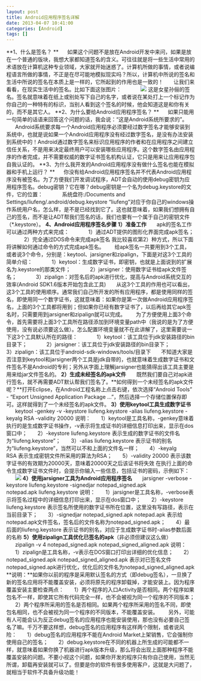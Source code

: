 ```yaml
---
layout: post
title: Android应用程序签名详解
date: 2013-04-07 10:41:00
categories: [Android]
tags: []
---
```

**1、什么是签名？
**      如果这个问题不是放在Android开发中来问，如果是放在一个普通的版块，我想大家都知道签名的含义。可往往就是将一些生活中常用的术语放在计算机这种专业领域，大家就开始迷惑了。计算机所做的事情，或者说编程语言所做的事情，不正是在尽可能地模拟现实吗？所以，计算机中所说的签名和生活中所说的签名在本质上是一样的，它所起到的作用也是一致的！
      让我们来看看，在现实生活中的签名。比如下面这张图片：
            ![](http://hi.csdn.net/attachment/201105/6/0_1304694226vQm1.gif)
这是女星孙俪的签名。签名就意味着在纸上或别处写下自己的名字，或者说在某处打上一个标记作为你自己的一种特有的标识，当别人看到这个签名的时候，他会知道这是和你有关的，而不是其它人。
**2、为什么要给Android应用程序签名？
**      如果只能用一句简单的话语来回答这个问题的话，我会说：“这是Android系统所要求的”。
      Android系统要求每一个Android应用程序必须要经过数字签名才能够安装到系统中，也就是说如果一个Android应用程序没有经过数字签名，是没有办法安装到系统中的！Android通过数字签名来标识应用程序的作者和在应用程序之间建立信任关系，不是用来决定最终用户可以安装哪些应用程序。这个数字签名由应用程序的作者完成，并不需要权威的数字证书签名机构认证，它只是用来让应用程序包自我认证的。
**3、为什么我开发的Android应用程序没有做什么签名也能在模拟器和手机上运行？
**      你没有给Android应用程序签名并不代表Android应用程序没有被签名。为了方便我们开发调试程序，ADT会自动的使用debug密钥为应用程序签名。debug密钥？它在哪？debug密钥是一个名为debug.keystore的文件，它的位置：
            系统盘符:/Documents and Settings/liufeng/.android/debug.keystore
“liufeng”对应于你自己的windows操作系统用户名，怎么样，是不是已经找到它了。这也就意味着，如果我们想拥有自己的签名，而不是让ADT帮我们签名的话，我们也要有一个属于自己的密钥文件（*.keystore）。
**4、Android应用程序签名步骤**
**1）准备工作**
      apk的签名工作可以通过两种方式来完成：
            1）通过ADT提供的图形化界面完成apk签名；
            2）完全通过DOS命令来完成apk签名
我比较喜欢第2）种方式，所以下面将讲解如何通过命令的方式完成apk签名。
      给apk签名一共要用到3个工具，或者说3个命令，分别是：keytool、jarsigner和zipalign，下面是对这3个工具的简单介绍：
            1）keytool：生成数字证书，即密钥，也就是上面说到的扩展名为.keystore的那类文件；
            2）jarsigner：使用数字证书给apk文件签名；
            3）zipalign：对签名后的apk进行优化，提高与Android系统交互的效率(Android SDK1.6版本开始包含此工具)
      从这3个工具的作用也可以看出，这3个工具的使用顺序。通常我们自己所开发的所有应用程序，都是使用同样的签名，即使用同一个数字证书，这就意味着：如果你是第一次做Android应用程序签名，上面的3个工具都将用到；但如果你已经有数字证书了，以后再给其它apk签名时，只需要用到jarsigner和zipalign就可以完成。
      为了方便使用上面3个命令，首先需要将上面3个工具所在路径添加到环境变量path中（我说的是为了方便使用，没有说必须要这么做）。怎么配置环境变量就不在此讲解了，这里需要说一下这3个工具默认所在的路径：
            1）keytool：该工具位于jdk安装路径的bin目录下；
            2）jarsigner：该工具位于jdk安装路径的bin目录下；
            3）zipalign：该工具位于android-sdk-windows/tools/目录下
      不知道大家是否注意到keytool和jarsigner两个工具是jdk自带的，也就意味着生成数字证书和文件签名不是Android的专利；另外从字面上理解jarsigner也能猜得出该工具主要是用来给jar文件签名的。
**2）生成未经签名的apk文件**
      既然我们要自己对apk进行签名，就不再需要ADT默认帮我们签名了。**如何得到一个未经签名的apk文件呢？**打开Eclipse，在Android工程名称上点击右键，依次选择“Android Tools” - “Export Unsigned Application Package ...”，然后选择一个存储位置保存即可。这样就得到了一个未经签名的apk文件。
**3）使用keytool工具生成数字证书**
      keytool -genkey -v -keystore liufeng.keystore -alias liufeng.keystore -keyalg RSA -validity 20000
说明：
      1）keytool是工具名称，-genkey意味着执行的是生成数字证书操作，-v表示将生成证书的详细信息打印出来，显示在dos窗口中；
      2）-keystore liufeng.keystore 表示生成的数字证书的文件名为“liufeng.keystore”；
      3）-alias liufeng.keystore 表示证书的别名为“liufeng.keystore”，当然可以不和上面的文件名一样；
      4）-keyalg RSA 表示生成密钥文件所采用的算法为RSA；
      5）-validity 20000 表示该数字证书的有效期为20000天，意味着20000天之后该证书将失效
在执行上面的命令生成数字证书文件时，会提示你输入一些信息，包括证书的密码，示例如下：
      ![](http://hi.csdn.net/attachment/201105/6/0_1304701438U7I2.gif)
**4）使用jarsigner工具为Android应用程序签名**
      jarsigner -verbose -keystore liufeng.keystore -signedjar notepad_signed.apk notepad.apk liufeng.keystore
说明：
      1）jarsigner是工具名称，-verbose表示将签名过程中的详细信息打印出来，显示在dos窗口中；
      2）-keystore liufeng.keystore 表示签名所使用的数字证书所在位置，这里没有写路径，表示在当前目录下；
      3）-signedjar notepad_signed.apk notepad.apk 表示给notepad.apk文件签名，签名后的文件名称为notepad_signed.apk；
      4）最后面的liufeng.keystore 表示证书的别名，对应于生成数字证书时-alias参数后面的名称
**5）使用zipalign工具优化已签名的apk**（非必须但建议这么做）
      zipalign -v 4 notepad_signed.apk notepad_signed_aligned.apk
说明：
      1）zipalign是工具名称，-v表示在DOS窗口打印出详细的优化信息；
      2）notepad_signed.apk notepad_signed_aligned.apk 表示对已签名文件notepad_signed.apk进行优化，优化后的文件名为notepad_signed_aligned.apk
**说明：**如果你以前的程序是采用默认签名的方式（即debug签名），一旦换了新的签名应用将不能覆盖安装，必须将原先的程序卸载掉，才能安装上。因为程序覆盖安装主要检查两点：
      1）两个程序的入口Activity是否相同。两个程序如果包名不一样，即使其它所有代码完全一样，也不会被视为同一个程序的不同版本；
      2）两个程序所采用的签名是否相同。如果两个程序所采用的签名不同，即使包名相同，也不会被视为同一个程序的不同版本，不能覆盖安装。
      另外，可能有人可能会认为反正debug签名的应用程序也能安装使用，那也没有必要自己签名了嘛。千万不要这样想，debug签名的应用程序有这样两个限制，或者说风险：
      1）debug签名的应用程序不能在Android Market上架销售，它会强制你使用自己的签名；
      2）debug.keystore在不同的机器上所生成的可能都不一样，就意味着如果你换了机器进行apk版本升级，那么将会出现上面那种程序不能覆盖安装的问题。不要小视这个问题，如果你开发的程序只有你自己使用，当然无所谓，卸载再安装就可以了。但要是你的软件有很多使用客户，这就是大问题了，就相当于软件不具备升级功能！
